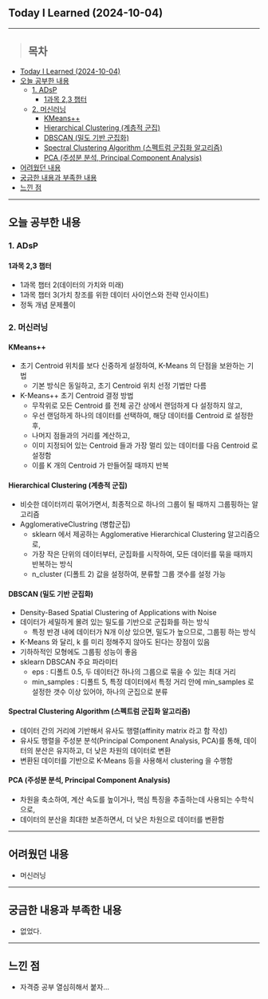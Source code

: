 ## Today I Learned (2024-10-04)
---
> ## 목차
- [Today I Learned (2024-10-04)](#today-i-learned-2024-10-04)
- [오늘 공부한 내용](#오늘-공부한-내용)
  - [1. ADsP](#1-adsp)
    - [1과목 2,3 챕터](#1과목-23-챕터)
  - [2. 머신러닝](#2-머신러닝)
    - [KMeans++](#kmeans)
    - [Hierarchical Clustering (계층적 군집)](#hierarchical-clustering-계층적-군집)
    - [DBSCAN (밀도 기반 군집화)](#dbscan-밀도-기반-군집화)
    - [Spectral Clustering Algorithm (스펙트럼 군집화 알고리즘)](#spectral-clustering-algorithm-스펙트럼-군집화-알고리즘)
    - [PCA (주성분 분석, Principal Component Analysis)](#pca-주성분-분석-principal-component-analysis)
- [어려웠던 내용](#어려웠던-내용)
- [궁금한 내용과 부족한 내용](#궁금한-내용과-부족한-내용)
- [느낀 점](#느낀-점)
---

## 오늘 공부한 내용
### 1. ADsP
#### 1과목 2,3 챕터
- 1과목 챕터 2(데이터의 가치와 미래)
- 1과목 챕터 3(가치 창조를 위한 데이터 사이언스와 전략 인사이트)
- 정독 개념 문제풀이

### 2. 머신러닝
#### KMeans++
- 초기 Centroid 위치를 보다 신중하게 설정하여, K-Means 의 단점을 보완하는 기법
    - 기본 방식은 동일하고, 초기 Centroid 위치 선정 기법만 다름
- K-Means++ 초기 Centroid 결정 방법
    - 무작위로 모든 Centroid 를 전체 공간 상에서 랜덤하게 다 설정하지 않고,
    - 우선 랜덤하게 하나의 데이터를 선택하여, 해당 데이터를 Centroid  로 설정한 후,
    - 나머지 점들과의 거리를 계산하고,
    - 이미 지정되어 있는 Centroid 들과 가장 멀리 있는 데이터를 다음 Centroid 로 설정함
    - 이를 K 개의 Centroid 가 만들어질 때까지 반복

#### Hierarchical Clustering (계층적 군집)
- 비슷한 데이터끼리 묶어가면서, 최종적으로 하나의 그룹이 될 때까지 그룹핑하는 알고리즘
- AgglomerativeClustring (병합군집)
    - sklearn 에서 제공하는 Agglomerative Hierarchical Clustering 알고리즘으로,
    - 가장 작은 단위의 데이터부터, 군집화를 시작하여, 모든 데이터를 묶을 때까지 반복하는 방식
    - n_cluster (디폴트 2) 값을 설정하여, 분류할 그룹 갯수를 설정 가능

#### DBSCAN (밀도 기반 군집화)
- Density-Based Spatial Clustering of Applications with Noise
- 데이터가 세밀하게 몰려 있는 밀도를 기반으로 군집화를 하는 방식
    - 특정 반경 내에 데이터가 N개 이상 있으면, 밀도가 높으므로, 그룹핑 하는 방식
- K-Means 와 달리, k 를 미리 정해주지 않아도 된다는 장점이 있음
- 기하하적인 모형에도 그룹핑 성능이 좋음
- sklearn DBSCAN 주요 파라미터
    - eps : 디폴트 0.5, 두 데이터간 하나의 그룹으로 묶을 수 있는 최대 거리
    - min_samples : 디폴트 5, 특정 데이터에서 특정 거리 안에 min_samples 로 설정한 갯수 이상 있어야, 하나의 군집으로 분류

#### Spectral Clustering Algorithm (스펙트럼 군집화 알고리즘)
- 데이터 간의 거리에 기반해서 유사도 행렬(affinity matrix 라고 함 작성)
- 유사도 행렬을 주성분 분석(Principal Component Analysis, PCA)를 통해, 데이터의 분산은 유지하고, 더 낮은 차원의 데이터로 변환
- 변환된 데이터를 기반으로 K-Means 등을 사용해서 clustering 을 수행함

#### PCA (주성분 분석, Principal Component Analysis)
- 차원을 축소하여, 계산 속도를 높이거나, 핵심 특징을 추출하는데 사용되는 수학식으로,
- 데이터의 분산을 최대한 보존하면서, 더 낮은 차원으로 데이터를 변환함

---
## 어려웠던 내용
- 머신러닝
---
## 궁금한 내용과 부족한 내용
- 없었다.
---
## 느낀 점
- 자격증 공부 열심히해서 붙자...

<!-- <img src="이미지 주소" width="100%" height="100%"/> -->

